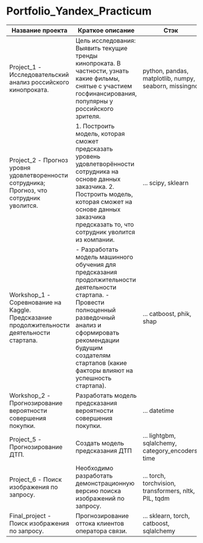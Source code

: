 # Portfolio_Yandex_Practicum
| Название проекта | Краткое описание | Стэк |
|-------------|-----------------|---------------|
| Project_1 - Исследовательский анализ российского кинопроката. | Цель исследования: Выявить текущие тренды кинопроката. В частности, узнать какие фильмы, снятые с участием госфинансирования, популярны у российского зрителя. | python, pandas, matplotlib, numpy, seaborn, missingno |
| Project_2 - Прогноз уровня удовлетворенности сотрудника; Прогноз, что сотрудник уволится. | 1. Построить модель, которая сможет предсказать уровень удовлетворённости сотрудника на основе данных заказчика. 2. Построить модель, которая сможет на основе данных заказчика предсказать то, что сотрудник уволится из компании. | ... scipy, sklearn |
| Workshop_1 - Соревнование на Kaggle. Предсказание продолжительности деятельности стартапа. | - Разработать модель машинного обучения для предсказания продолжительности деятельности стартапа. - Провести полноценный разведочный анализ и сформировать рекомендации будущим создателям стартапов (какие факторы влияют на успешность стартапа). | ... catboost, phik, shap |
| Workshop_2 - Прогнозирование вероятности совершения покупки. | Разработать модель предсказания вероятности совершения покупки. | ... datetime |
| Project_5 - Прогнозирование ДТП. | Создать модель предсказания ДТП   | ... lightgbm, sqlalchemy, category_encoders, time |
| Project_6 - Поиск изображения по запросу. | Необходимо разработать демонстрационную версию поиска изображений по запросу.   | ... torch, torchvision, transformers, nltk, PIL, tqdm  |
| Final_project - Поиск изображения по запросу. | Прогнозирование оттока клиентов оператора связи. | ... sklearn, torch, catboost, sqlalchemy |
